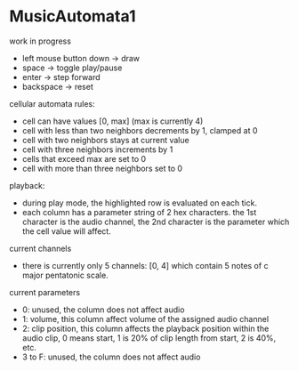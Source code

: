 # MusicAutomata1

work in progress

* left mouse button down -> draw
* space -> toggle play/pause
* enter -> step forward
* backspace -> reset

cellular automata rules:
* cell can have values [0, max] (max is currently 4)
* cell with less than two neighbors decrements by 1, clamped at 0
* cell with two neighbors stays at current value
* cell with three neighbors increments by 1
* cells that exceed max are set to 0
* cell with more than three neighbors set to 0

playback:
* during play mode, the highlighted row is evaluated on each tick.
* each column has a parameter string of 2 hex characters. the 1st  character is the audio channel, the 2nd character is the parameter which the cell value will affect.

current channels
* there is currently only 5 channels: [0, 4] which contain 5 notes of c major pentatonic scale.

current parameters
* 0: unused, the column does not affect audio
* 1: volume, this column affect volume of the assigned audio channel
* 2: clip position, this column affects the playback position within the audio clip, 0 means start, 1 is 20% of clip length from start, 2 is 40%, etc.
* 3 to F: unused, the column does not affect audio
